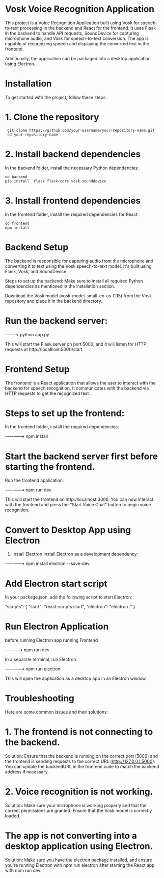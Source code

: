 # Vosk Voice Recognition Application

This project is a Voice Recognition Application built using Vosk for speech-to-text processing in the backend and React for the frontend. It uses Flask in the backend to handle API requests, SoundDevice for capturing microphone audio, and Vosk for speech-to-text conversion. The app is capable of recognizing speech and displaying the converted text in the frontend.

Additionally, the application can be packaged into a desktop application using Electron.

# Installation
To get started with the project, follow these steps:

 # 1. Clone the repository
 
     git clone https://github.com/your-username/your-repository-name.git
     cd your-repository-name

# 2. Install backend dependencies
In the backend folder, install the necessary Python dependencies:

    cd backend
    pip install  flask flask-cors vosk sounddevice

# 3. Install frontend dependencies
In the frontend folder, install the required dependencies for React:

    cd frontend
    npm install

    
 # Backend Setup
 
The backend is responsible for capturing audio from the microphone and converting it to text using the Vosk speech-to-text model. It's built using Flask, Vosk, and SoundDevice.

Steps to set up the backend:
Make sure to install all required Python dependencies as mentioned in the installation section.

Download the Vosk model (vosk-model-small-en-us-0.15) from the Vosk repository and place it in the backend directory.

# Run the backend server:

 ---->   python app.py

    
This will start the Flask server on port 5000, and it will listen for HTTP requests at http://localhost:5000/start.


# Frontend Setup
The frontend is a React application that allows the user to interact with the backend for speech recognition. It communicates with the backend via HTTP requests to get the recognized text.

# Steps to set up the frontend:
In the frontend folder, install the required dependencies:

------->    npm install
        
# Start the backend server first before starting the frontend.

Run the frontend application:

------->   npm run dev

This will start the frontend on http://localhost:3000. You can now interact with the frontend and press the "Start Voice Chat" button to begin voice recognition.




# Convert to Desktop App using Electron
1. Install Electron
Install Electron as a development dependency:

------->  npm install electron --save-dev

    
# Add Electron start script
In your package.json, add the following script to start Electron:

"scripts": {
  "start": "react-scripts start",
  "electron": "electron ."
}

# Run Electron Application

before running Electron app running Frontend

------> npm run dev

In a separate terminal, run Electron:

------->  npm run electron

This will open the application as a desktop app in an Electron window.



# Troubleshooting

Here are some common issues and their solutions:

# 1. The frontend is not connecting to the backend.

Solution: Ensure that the backend is running on the correct port (5000) and the frontend is sending requests to the correct URL (http://127.0.0.1:5000). You can update the backendURL in the frontend code to match the backend address if necessary.

# 2. Voice recognition is not working.
Solution: Make sure your microphone is working properly and that the correct permissions are granted. Ensure that the Vosk model is correctly loaded.

# The app is not converting into a desktop application using Electron.
Solution: Make sure you have the electron package installed, and ensure you're running Electron with npm run electron after starting the React app with npm run dev.

